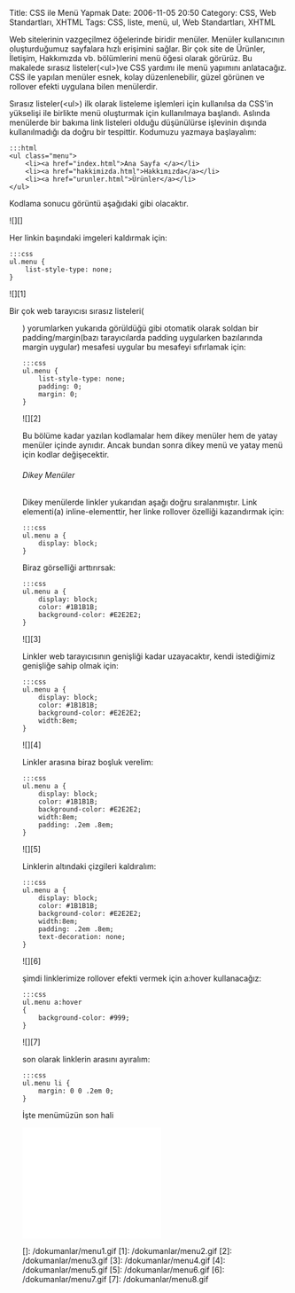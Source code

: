 Title: CSS ile Menü Yapmak 
Date: 2006-11-05 20:50
Category: CSS, Web Standartları, XHTML
Tags: CSS, liste, menü, ul, Web Standartları, XHTML

Web sitelerinin vazgeçilmez öğelerinde biridir menüler. Menüler
kullanıcının oluşturduğumuz sayfalara hızlı erişimini sağlar. Bir çok
site de Ürünler, İletişim, Hakkımızda vb. bölümlerini menü öğesi olarak
görürüz. Bu makalede sırasız listeler(<ul\>)ve CSS yardımı ile menü
yapımını anlatacağız. CSS ile yapılan menüler esnek, kolay
düzenlenebilir, güzel görünen ve rollover efekti uygulana bilen
menülerdir. <!--more-->

Sırasız listeler(<ul\>) ilk olarak listeleme işlemleri için kullanılsa
da CSS'in yükselişi ile birlikte menü oluşturmak için kullanılmaya
başlandı. Aslında menülerde bir bakıma link listeleri olduğu düşünülürse
işlevinin dışında kullanılmadığı da doğru bir tespittir. Kodumuzu
yazmaya başlayalım:

	:::html
	<ul class="menu"> 
	    <li><a href="index.html">Ana Sayfa </a></li> 
	    <li><a href="hakkimizda.html">Hakkımızda</a></li> 
	    <li><a href="urunler.html">Ürünler</a></li> 
	</ul>

Kodlama sonucu görüntü aşağıdaki gibi olacaktır.

![][]

Her linkin başındaki imgeleri kaldırmak için:

	:::css
	ul.menu { 
		list-style-type: none; 
	}

![][1]

Bir çok web tarayıcısı sırasız listeleri(<ul>) yorumlarken yukarıda
görüldüğü gibi otomatik olarak soldan bir padding/margin(bazı
tarayıcılarda padding uygularken bazılarında margin uygular) mesafesi
uygular bu mesafeyi sıfırlamak için:

	:::css
	ul.menu { 
	    list-style-type: none; 
	    padding: 0; 
	    margin: 0; 
	}

![][2]

Bu bölüme kadar yazılan kodlamalar hem dikey menüler hem de yatay
menüler içinde aynıdır. Ancak bundan sonra dikey menü ve yatay menü için
kodlar değişecektir.

###### Dikey Menüler

Dikey menülerde linkler yukarıdan aşağı doğru sıralanmıştır. Link
elementi(a) inline-elementtir, her linke rollover özelliği kazandırmak
için:

	:::css
	ul.menu a { 
		display: block; 
	}

Biraz görselliği arttırırsak:

	:::css
	ul.menu a { 
	    display: block; 
	    color: #1B1B1B; 
	    background-color: #E2E2E2; 
	}
	
![][3]

Linkler web tarayıcısının genişliği kadar uzayacaktır, kendi istediğimiz
genişliğe sahip olmak için:

	:::css
	ul.menu a { 
	    display: block; 
	    color: #1B1B1B; 
	    background-color: #E2E2E2; 
	    width:8em; 
	}
	
![][4]

Linkler arasına biraz boşluk verelim:

	:::css
	ul.menu a { 
	    display: block; 
	    color: #1B1B1B; 
	    background-color: #E2E2E2; 
	    width:8em; 
	    padding: .2em .8em; 
	}


![][5]

Linklerin altındaki çizgileri kaldıralım:

	:::css
	ul.menu a { 
	    display: block; 
	    color: #1B1B1B; 
	    background-color: #E2E2E2; 
	    width:8em; 
	    padding: .2em .8em; 
	    text-decoration: none; 
	}

![][6]

şimdi linklerimize rollover efekti vermek için a:hover kullanacağız:

	:::css
	ul.menu a:hover 
	{ 
		background-color: #999; 
	}

![][7]

son olarak linklerin arasını ayıralım:

	:::css
	ul.menu li {
		margin: 0 0 .2em 0;
	}

İşte menümüzün son hali

<iframe src="/dokumanlar/menu.htm" width="250" height="200" frameborder="0" scroll="auto"></iframe>

  []: /dokumanlar/menu1.gif
  [1]: /dokumanlar/menu2.gif
  [2]: /dokumanlar/menu3.gif
  [3]: /dokumanlar/menu4.gif
  [4]: /dokumanlar/menu5.gif
  [5]: /dokumanlar/menu6.gif
  [6]: /dokumanlar/menu7.gif
  [7]: /dokumanlar/menu8.gif

